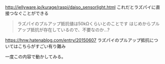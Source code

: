 http://jellyware.jp/kurage/raspi/daiso_sensorlight.html
これだとラズパイに直接つなぐことができる
> ラズパイのプルアップ抵抗値は50kΩくらいとのことです
はじめからプルアップ抵抗が存在しているので、不要なのか...?

https://hnw.hatenablog.com/entry/20150607
ラズパイのプルアップ抵抗についてはこちらがすごい有り難み

一度この内容で動かしてみる。

